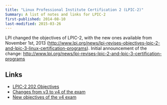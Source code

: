 ```yaml
---
title: "Linux Professional Institute Certification 2 (LPIC-2)"
Summary: A list of notes and links for LPIC-2
first-published: 2014-08-10
last-modified: 2015-03-26
---
```


LPI changed the objectives of LPIC-2, with the new ones available from 
November 1st, 2013 (http://www.lpi.org/news/lpi-revises-objectives-lpic-2-and-lpic-3-linux-certification-programs).
Initial announcement of the change: http://www.lpi.org/news/lpi-revises-lpic-2-and-lpic-3-certification-programs

Links
-----

* [LPIC-2 202 Objectives](http://www.lpi.org/linux-certifications/programs/lpic-2/exam-202/ "LPIC-2 202 Objectives")
* [Changes from v3 to v4 of the exam](http://wiki.lpi.org/wiki/LPIC2SummaryVersion3To4)
* [New objectives of the v4 exam](http://wiki.lpi.org/wiki/LPIC-2_Objectives_V4)
